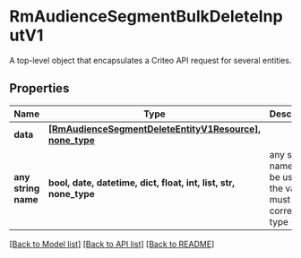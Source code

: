 # RmAudienceSegmentBulkDeleteInputV1

A top-level object that encapsulates a Criteo API request for several entities.

## Properties
Name | Type | Description | Notes
------------ | ------------- | ------------- | -------------
**data** | [**[RmAudienceSegmentDeleteEntityV1Resource], none_type**](RmAudienceSegmentDeleteEntityV1Resource.md) |  | [optional] 
**any string name** | **bool, date, datetime, dict, float, int, list, str, none_type** | any string name can be used but the value must be the correct type | [optional]

[[Back to Model list]](../README.md#documentation-for-models) [[Back to API list]](../README.md#documentation-for-api-endpoints) [[Back to README]](../README.md)


